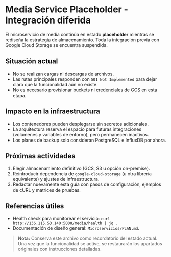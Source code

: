 # Media Service Placeholder - Integración diferida

El microservicio de media continúa en estado **placeholder** mientras se rediseña la estrategia de almacenamiento. Toda la integración previa con Google Cloud Storage se encuentra suspendida.

## Situación actual
- No se realizan cargas ni descargas de archivos.
- Las rutas principales responden con `501 Not Implemented` para dejar claro que la funcionalidad aún no existe.
- No es necesario provisionar buckets ni credenciales de GCS en esta etapa.

## Impacto en la infraestructura
- Los contenedores pueden desplegarse sin secretos adicionales.
- La arquitectura reserva el espacio para futuras integraciones (volúmenes y variables de entorno), pero permanecen inactivos.
- Los planes de backup solo consideran PostgreSQL e InfluxDB por ahora.

## Próximas actividades
1. Elegir almacenamiento definitivo (GCS, S3 u opción on-premise).
2. Reintroducir dependencia de `google-cloud-storage` (u otra librería equivalente) y ajustes de infraestructura.
3. Redactar nuevamente esta guía con pasos de configuración, ejemplos de cURL y matrices de pruebas.

## Referencias útiles
- Health check para monitorear el servicio: `curl http://136.115.53.140:5000/media/health | jq .`
- Documentación de diseño general: `Microservicios/PLAN.md`.

> **Nota:** Conserva este archivo como recordatorio del estado actual. Una vez que la funcionalidad se active, se restaurarán los apartados originales con instrucciones detalladas.
